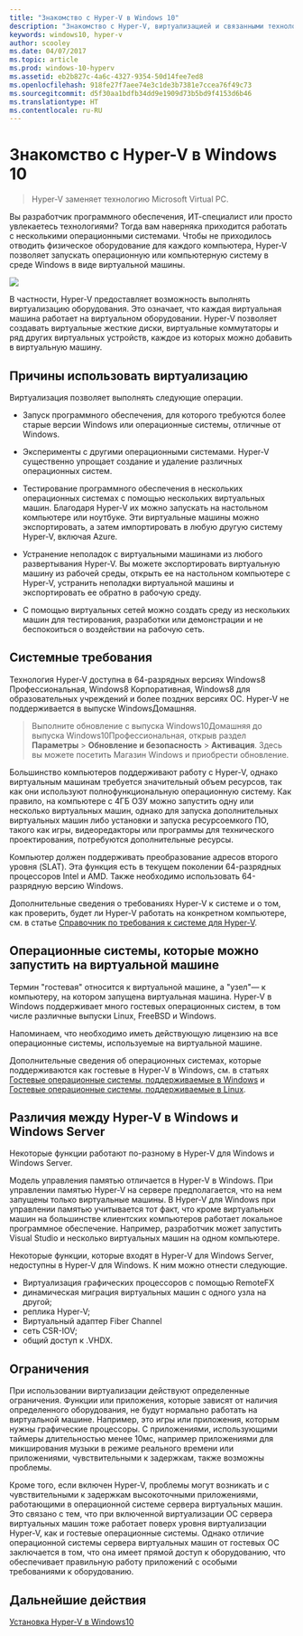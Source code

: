 ```yaml
---
title: "Знакомство с Hyper-V в Windows 10"
description: "Знакомство с Hyper-V, виртуализацией и связанными технологиями."
keywords: windows10, hyper-v
author: scooley
ms.date: 04/07/2017
ms.topic: article
ms.prod: windows-10-hyperv
ms.assetid: eb2b827c-4a6c-4327-9354-50d14fee7ed8
ms.openlocfilehash: 918fe27f7aee74e3c1de3b7381e7ccea76f49c73
ms.sourcegitcommit: d5f30aa1bdfb34dd9e1909d73b5bd9f4153d6b46
ms.translationtype: HT
ms.contentlocale: ru-RU
---
```

# <a name="introduction-to-hyper-v-on-windows-10"></a>Знакомство с Hyper-V в Windows 10

> Hyper-V заменяет технологию Microsoft Virtual PC. 

Вы разработчик программного обеспечения, ИТ-специалист или просто увлекаетесь технологиями? Тогда вам наверняка приходится работать с несколькими операционными системами. Чтобы не приходилось отводить физическое оборудование для каждого компьютера, Hyper-V позволяет запускать операционную или компьютерную систему в среде Windows в виде виртуальной машины.  

![](media/HyperVNesting.png)

В частности, Hyper-V предоставляет возможность выполнять виртуализацию оборудования.  Это означает, что каждая виртуальная машина работает на виртуальном оборудовании.  Hyper-V позволяет создавать виртуальные жесткие диски, виртуальные коммутаторы и ряд других виртуальных устройств, каждое из которых можно добавить в виртуальную машину.

## <a name="reasons-to-use-virtualization"></a>Причины использовать виртуализацию

Виртуализация позволяет выполнять следующие операции.  
* Запуск программного обеспечения, для которого требуются более старые версии Windows или операционные системы, отличные от Windows. 

* Эксперименты с другими операционными системами. Hyper-V существенно упрощает создание и удаление различных операционных систем.

* Тестирование программного обеспечения в нескольких операционных системах с помощью нескольких виртуальных машин. Благодаря Hyper-V их можно запускать на настольном компьютере или ноутбуке. Эти виртуальные машины можно экспортировать, а затем импортировать в любую другую систему Hyper-V, включая Azure.

* Устранение неполадок с виртуальными машинами из любого развертывания Hyper-V. Вы можете экспортировать виртуальную машину из рабочей среды, открыть ее на настольном компьютере с Hyper-V, устранить неполадки виртуальной машины и экспортировать ее обратно в рабочую среду. 

* С помощью виртуальных сетей можно создать среду из нескольких машин для тестирования, разработки или демонстрации и не беспокоиться о воздействии на рабочую сеть.

## <a name="system-requirements"></a>Системные требования
Технология Hyper-V доступна в 64-разрядных версиях Windows8 Профессиональная, Windows8 Корпоративная, Windows8 для образовательных учреждений и более поздних версиях ОС.  Hyper-V не поддерживается в выпуске WindowsДомашняя.  

>  Выполните обновление с выпуска Windows10Домашняя до выпуска Windows10Профессиональная, открыв раздел **Параметры** > **Обновление и безопасность** > **Активация**. Здесь вы можете посетить Магазин Windows и приобрести обновление.

Большинство компьютеров поддерживают работу с Hyper-V, однако виртуальным машинам требуется значительный объем ресурсов, так как они используют полнофункциональную операционную систему.  Как правило, на компьютере с 4ГБ ОЗУ можно запустить одну или несколько виртуальных машин, однако для запуска дополнительных виртуальных машин либо установки и запуска ресурсоемкого ПО, такого как игры, видеоредакторы или программы для технического проектирования, потребуются дополнительные ресурсы. 

Компьютер должен поддерживать преобразование адресов второго уровня (SLAT). Эта функция есть в текущем поколении 64-разрядных процессоров Intel и AMD.  Также необходимо использовать 64-разрядную версию Windows.

Дополнительные сведения о требованиях Hyper-V к системе и о том, как проверить, будет ли Hyper-V работать на конкретном компьютере, см. в статье [Справочник по требования к системе для Hyper-V](..\reference\hyper-v-requirements.md).

## <a name="operating-systems-you-can-run-in-a-virtual-machine"></a>Операционные системы, которые можно запустить на виртуальной машине
Термин "гостевая" относится к виртуальной машине, а "узел"— к компьютеру, на котором запущена виртуальная машина. Hyper-V в Windows поддерживает много гостевых операционных систем, в том числе различные выпуски Linux, FreeBSD и Windows. 

Напоминаем, что необходимо иметь действующую лицензию на все операционные системы, используемые на виртуальной машине. 

Дополнительные сведения об операционных системах, которые поддерживаются как гостевые в Hyper-V в Windows, см. в статьях [Гостевые операционные системы, поддерживаемые в Windows](supported-guest-os.md) и [Гостевые операционные системы, поддерживаемые в Linux](https://technet.microsoft.com/library/dn531030.aspx). 


## <a name="differences-between-hyper-v-on-windows-and-hyper-v-on-windows-server"></a>Различия между Hyper-V в Windows и Windows Server
Некоторые функции работают по-разному в Hyper-V для Windows и Windows Server. 

Модель управления памятью отличается в Hyper-V в Windows. При управлении памятью Hyper-V на сервере предполагается, что на нем запущены только виртуальные машины. В Hyper-V для Windows при управлении памятью учитывается тот факт, что кроме виртуальных машин на большинстве клиентских компьютеров работает локальное программное обеспечение. Например, разработчик может запустить Visual Studio и несколько виртуальных машин на одном компьютере.

Некоторые функции, которые входят в Hyper-V для Windows Server, недоступны в Hyper-V для Windows. К ним можно отнести следующие.

* Виртуализация графических процессоров с помощью RemoteFX 
* динамическая миграция виртуальных машин с одного узла на другой;
* реплика Hyper-V;
* Виртуальный адаптер Fiber Channel
* сеть СSR-IOV;
* общий доступ к .VHDX.

## <a name="limitations"></a>Ограничения
При использовании виртуализации действуют определенные ограничения. Функции или приложения, которые зависят от наличия определенного оборудования, не будут нормально работать на виртуальной машине. Например, это игры или приложения, которым нужны графические процессоры. С приложениями, использующими таймеры длительностью менее 10мс, например приложениями для микширования музыки в режиме реального времени или приложениями, чувствительными к задержкам, также возможны проблемы.

Кроме того, если включен Hyper-V, проблемы могут возникать и с чувствительными к задержкам высокоточными приложениями, работающими в операционной системе сервера виртуальных машин.  Это связано с тем, что при включенной виртуализации ОС сервера виртуальных машин тоже работает поверх уровня виртуализации Hyper-V, как и гостевые операционные системы. Однако отличие операционной системы сервера виртуальных машин от гостевых ОС заключается в том, что она имеет прямой доступ к оборудованию, что обеспечивает правильную работу приложений с особыми требованиями к оборудованию.

## <a name="next-step"></a>Дальнейшие действия
[Установка Hyper-V в Windows10](..\quick-start\enable-hyper-v.md) 
